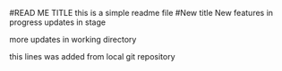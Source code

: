 #READ ME TITLE
this is a simple readme file
#New title
New features in progress
updates in stage

more updates in working directory

this lines was added from local git repository